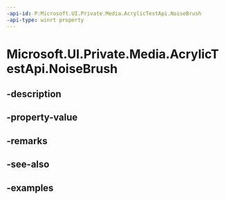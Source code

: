 ```yaml
---
-api-id: P:Microsoft.UI.Private.Media.AcrylicTestApi.NoiseBrush
-api-type: winrt property
---
```


# Microsoft.UI.Private.Media.AcrylicTestApi.NoiseBrush

<!--
public Microsoft.UI.Composition.CompositionBrush NoiseBrush { get; }
-->


## -description

## -property-value

## -remarks

## -see-also

## -examples


